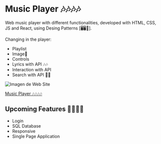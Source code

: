 # Music Player 🎶🎶🎶🎶

Web music player with different functionalities, developed with HTML, CSS, JS and React, using Desing Patterns [🖥️🖥️🏴]. 

Changing in the player:
- Playlist
- Image🏴
- Controls
- Lyrics with API 🎶🎶
- Interaction with API
- Search with API 💯💯
  
![Imagen de Web Site](https://firebasestorage.googleapis.com/v0/b/emprendeyourlifestyle.appspot.com/o/musicPlayer.png?alt=media&token=a947c3ab-4a0e-44f8-aa2b-38da6aeab1fe)

[Music Player 🎶🎶🎶🎶](https://emprendeyourlifestyle.github.io/musicPlayer/)

## Upcoming Features 🚀🚀🚀🚀

- Login
- SQL Database
- Responsive
- Single Page Application